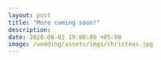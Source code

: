 ```yaml
---
layout: post
title: "More coming soon!"
description:
date: 2020-08-02 19:00:00 +05:00
image: /wedding/assets/imgs/christmas.jpg
---
```

